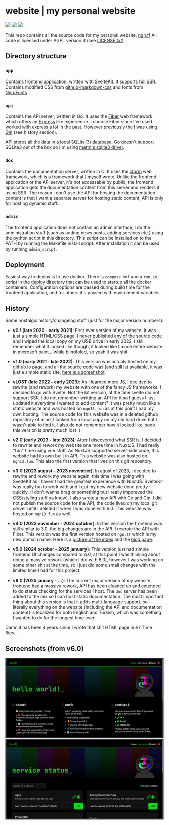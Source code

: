 # website | my personal website

![](https://git.ngn.tf/ngn/libremdb/actions/workflows/build-app.yml/badge.svg)
![](https://git.ngn.tf/ngn/libremdb/actions/workflows/build-api.yml/badge.svg)
![](https://git.ngn.tf/ngn/libremdb/actions/workflows/build-doc.yml/badge.svg)

This repo contains all the source code for my personal website, [ngn.tf](https://ngn.tf)
All code is licensed under AGPL version 3 (see [LICENSE.txt](LICENSE.txt))

## Directory structure
### `app`
Contains frontend application, written with SvelteKit. It supports full SSR.
Contains modified CSS from [github-markdown-css](https://github.com/sindresorhus/github-markdown-css)
and fonts from [NerdFonts](https://www.nerdfonts.com/)

### `api`
Contains the API server, written in Go. It uses the [Fiber](https://github.com/gofiber/fiber) web
framework which offers an [Express](https://expressjs.com/) like experience. I choose Fiber since I've used
worked with express a lot in the past. However previously the I was using [Gin](https://github.com/gin-gonic/gin)
(see history section).

API stores all the data in a local SQLite(3) database. Go doesn't support SQLite3 out of the box so
I'm using [mattn's sqlite3 driver](https://github.com/mattn/go-sqlite3).

### `doc`
Contains the documentation server, written in C. It uses the [ctorm](https://github.com/ngn13/ctorm) web
framework, which is a framework that I myself wrote. Unlike the frontend application or the API server, it's not
accessable by public, the frontend application gets the documentation content from this server and renders it using
SSR. The reason I don't use the API for hosting the documentation content is that I want a separate server for hosting
static content, API is only for hosting dynamic stuff.

### `admin`
The frontend application does not contain an admin interface, I do the administration stuff (such as adding news posts,
adding services etc.) using the python script in this directory. This script can be installed on to the PATH by running
the Makefile install script. After installation it can be used by running `admin_script`.

## Deployment
Easiest way to deploy is to use docker. There is `compose.yml` and a `run.sh` script in the [deploy](deploy/) directory
that can be used to startup all the docker containers. Configuration options are passed during build time for the frontend
application, and for others it's passed with environment variables.

## History
Some nostalgic history/changelog stuff (just for the major version numbers):

- **v0.1 (late 2020 - early 2021)**: First ever version of my website, it was just a simple HTML/CSS page,
I never published any of the source code and I wiped the local copy on my USB drive in early 2022, I still
remember what it looked like though, it looked like I made entire website in microsoft paint... while blindfoled,
so yeah it was shit.

- **v1.0 (early 2021 - late 2022)**: This version was actualy hosted on my github.io page, and all the source code
was (and still is) avaliable, it was just a simple static site, [here is a screenshot](assets/githubio.png).

- **vLOST (late 2022 - early 2023)**:  As I learned more JS, I decided to rewrite (and rework) my website with one
of the fancy JS frameworks. I decided to go with Svelte. Not the kit version, at the time svelte did not support SSR.
I do not remember writting an API for it so I guess I just updated it everytime I wanted to add content? It was pretty
much like a static website and was hosted on `ngn13.fun` as at this point I had my own hosting. The source code for
this website was in a deleted github repository of mine, I looked for a local copy on my old hard drive but I wasn't able
to find it. I also do not remember how it looked like, sooo this version is pretty much lost :(

- **v2.0 (early 2023 - late 2023)**: After I discovered what SSR is, I decided to rewrite and rework my website one more
time in NuxtJS. I had really "fun" time using vue stuff. As NuxtJS supported server-side code, this website had its own
built in API. This website was also hosted on `ngn13.fun`. This also the first version that lives on this git repository.

- **v3.0 (2023 august - 2023 november)**: In agust of 2023, I decided to rewrite and rework my website again, this time
I was going with SvelteKit as I haven't had the greatest experience with NuxtJS. SvelteKit was really fun to work with
and I got my new website done pretty quickly. (I don't wanna brag or something but I really imporeved the CSS/styling
stuff ya know). I also wrote a new API with Go and Gin. I did not publish the source code for the API, the code lived
on my local git server until I deleted it when I was done with 6.0. This website was hosted on `ngn13.fun` as well.

- **v4.0 (2023 november - 2024 october)**: In this version the frontend was still similar to 3.0, the big changes are in
the API. I rewrote the API with Fiber. This version was the first version hosted on `ngn.tf` which is my new domain name.
Here is a [picture of the index](assets/4.0_index.png) and the [blog page](assets/4.0_blog.png).

- **v5.0 (2024 october - 2025 january)**: This version just had simple frontend UI changes compared to 4.0, at this
point I was thinking about doing a massive rework (which I did with 6.0), however I was working on some other shit at
the time, so I just did some small changes with the limited time I had for this project.

- **v6.0 (2025 january - ...)**: The current major version of my website, frontend had a massive rework, API has been
cleaned up and extended to do status checking for the services I host. The `doc` server has been added to the mix
so I can host static documentation. The most important thing about this version is that it adds multi-language support,
so literally everything on the website (including the API and documentation content) is localized for both English
and Turkish, which was something I wanted to do for the longest time ever.

Damn it has been 4 years since I wrote that shit HTML page huh? Time flies...

## Screenshots (from v6.0)
![](assets/6.0_index.png)
![](assets/6.0_services.png)

